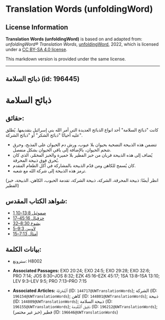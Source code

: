 # Translation Words (unfoldingWord)

## License Information

**Translation Words (unfoldingWord)** is based on and adapted from: _unfoldingWord® Translation Words_, [unfoldingWord](https://unfoldingword.org/utw), 2022, which is licensed under a [CC BY-SA 4.0 license](https://creativecommons.org/licenses/by-sa/4.0/legalcode.en).

This markdown version is provided under the same license.



--------------------------------

## ذبائح السلامة (id: 196445)

ذبائح السلامة
=============

حقائق:
------

كانت "ذبائح السلامة" أحد انواع الذبائح العديدة التي أمر الله بني إسرائيل بتقديمها. يُطلق عليه أحيانًا "ذبائح الشكر" أو "ذبائح الشركة".

* تتضمن هذه الذبيحة التضحية بحيوان بلا عيوب، ورش دم الحيوان على المذبح، وحرق شحم الحيوان، بالإضافة إلى باقي الحيوان بشكل منفصل.
* يُضاف إلى هذه الذبيحة قربان من خبز الفطير بلا خميرة والخبز المخمّر، الذي كان يُحرق فوق ذبيحة المحرقة.
* كان يُسمح للكاهن ومن قدّم الذبيحة بالمشاركة في أكل الطعام المقدم.
* ترمز هذه الذبيحة إلى شركة الله مع شعبه.

(انظر أيضًا: ذبيحة المحرقة، الشركة، ذبيحة الشركة، تقدمة الحبوب، الكاهن، الذبيحة، خبز الفطير)

شواهد الكتاب المقدس:
--------------------

* [1 صموئيل 13:8–10](https://ref.ly/1Sam13:8-1Sam13:10)
* [حزقيال 45:16–17](https://ref.ly/Ezek45:16-Ezek45:17)
* [يشوع 8:30–32](https://ref.ly/Josh8:30-Josh8:32)
* [لاويين 9:3–5](https://ref.ly/Lev9:3-Lev9:5)
* [أمثال 7:13–15](https://ref.ly/Prov7:13-Prov7:15)

بيانات الكلمة:
--------------

* سترونغ: H8002

* **Associated Passages:** EXO 20:24; EXO 24:5; EXO 29:28; EXO 32:6; PRO 7:14; JOS 8:30–JOS 8:32; EZK 45:16–EZK 45:17; 1SA 13:8–1SA 13:10; LEV 9:3–LEV 9:5; PRO 7:13–PRO 7:15
* **Associated Articles:** ٱلْمُحْرَقَة (ID: `144717@UWTranslationWords`); الشركة (ID: `196154@UWTranslationWords`); كاهن (ID: `144801@UWTranslationWords`); ذبيحة (ID: `144809@UWTranslationWords`); ذبيحة السلامة (ID: `196155@UWTranslationWords`); دَقِيق ٱلتَّقْدِمَة (ID: `196212@UWTranslationWords`); فطير (خبز غير مختمر) (ID: `196646@UWTranslationWords`)

